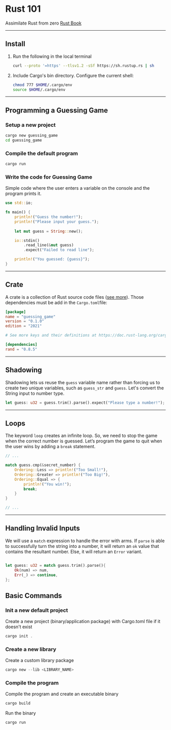 # Rust 101

Assimilate Rust from zero [Rust Book](https://doc.rust-lang.org/book/)

---

## Install

1. Run the following in the local terminal

    ```bash
    curl --proto '=https' --tlsv1.2 -sSf https://sh.rustup.rs | sh
    ```

2. Include Cargo's bin directory. Configure the current shell:

    ```bash
    chmod 777 $HOME/.cargo/env
    source $HOME/.cargo/env
    ```

---

## Programming a Guessing Game

### Setup a new project

```bash
cargo new guessing_game
cd guessing_game
```

### Compile the default program

```bash
cargo run
```

### Write the code for Guessing Game

Simple code where the user enters a variable on the console and the program prints it.

```rust
use std::io;

fn main() {
    println!("Guess the number!");
    println!("Please input your guess.");
    
    let mut guess = String::new();

    io::stdin()
        .read_line(&mut guess)
        .expect("Failed to read line");

    println!("You guessed: {guess}");
}
```

---

## Crate

A crate is a collection of Rust source code files ([see more](https://crates.io/crates/rand)). Those dependencies must be add in the `Cargo.toml`file:

```toml
[package]
name = "guessing_game"
version = "0.1.0"
edition = "2021"

# See more keys and their definitions at https://doc.rust-lang.org/cargo/reference/manifest.html

[dependencies]
rand = "0.8.5"
```

---

## Shadowing

Shadowing lets us reuse the `guess` variable name rather than forcing us to create two unique variables, such as `guess_str` and `guess`. Let's convert the String input to number type.

```rust
let guess: u32 = guess.trim().parse().expect("Please type a number!");
```

---

## Loops

The keyword `loop` creates an infinite loop. So, we need to stop the game when the correct number is guessed. Let’s program the game to quit when the user wins by adding a `break` statement.

```rust
// ...

match guess.cmp(&secret_number) {
    Ordering::Less => println!("Too Small!"),
    Ordering::Greater => println!("Too Big!"),
    Ordering::Equal => {
        println!("You win!");
        break;
    }
}

// ...
```

---

## Handling Invalid Inputs

We will use a `match` expression to handle the error with arms. If `parse` is able to successfully turn the string into a number, it will return an `ok` value that contains the resultant number. Else, it will return an `Error` variant.

```rust

let guess: u32 = match guess.trim().parse(){
    Ok(num) => num,
    Err(_) => continue,
};

```

## Basic Commands

### Init a new default project

Create a new project (binary/application package) with Cargo.toml file if it doesn't exist
```rust
cargo init .
```

### Create a new library

Create a custom library package

```rust
cargo new --lib <LIBRARY_NAME>
```

### Compile the program

Compile the program and create an executable binary

```rust
cargo build
```

Run the binary

```rust
cargo run
```
